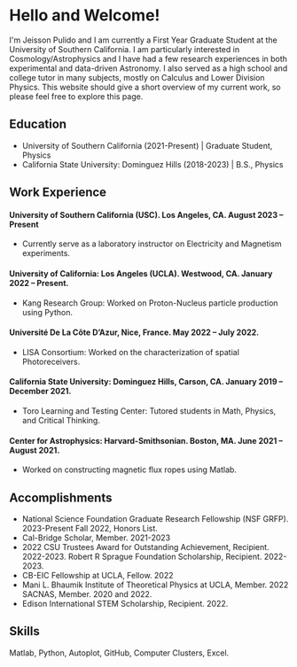 # Hello and Welcome!
I'm Jeisson Pulido and I am currently a First Year Graduate Student at the University of Southern California. I am particularly interested in Cosmology/Astrophysics and I have had a few research experiences in both experimental and data-driven Astronomy. I also served as a high school and college tutor in many subjects, mostly on Calculus and Lower Division Physics. This website should give a short overview of my current work, so please feel free to explore this page. 
## Education
- University of Southern California (2021-Present) | Graduate Student, Physics
- California State University: Dominguez Hills (2018-2023) | B.S., Physics
## Work Experience
#### University of Southern California (USC). Los Angeles, CA. August 2023 – Present
- Currently serve as a laboratory instructor on Electricity and Magnetism experiments. 

#### University of California: Los Angeles (UCLA). Westwood, CA. January 2022 – Present. 
- Kang Research Group: Worked on Proton-Nucleus particle production using Python. 

#### Université De La Côte D’Azur, Nice, France. May 2022 – July 2022. 
- LISA Consortium: Worked on the characterization of spatial Photoreceivers.

#### California State University: Dominguez Hills, Carson, CA. January 2019 – December 2021.
- Toro Learning and Testing Center: Tutored students in Math, Physics, and Critical Thinking.

#### Center for Astrophysics: Harvard-Smithsonian. Boston, MA. June 2021 – August 2021.
- Worked on constructing magnetic flux ropes using Matlab. 

## Accomplishments

- National Science Foundation Graduate Research Fellowship (NSF GRFP). 2023-Present Fall 2022, Honors List. 
- Cal-Bridge Scholar, Member. 2021-2023 
- 2022 CSU Trustees Award for Outstanding Achievement, Recipient. 2022-2023. Robert R Sprague Foundation Scholarship, Recipient. 2022-2023. 
- CB-EIC Fellowship at UCLA, Fellow. 2022 
- Mani L. Bhaumik Institute of Theoretical Physics at UCLA, Member. 2022 SACNAS, Member. 2020 and 2022. 
- Edison International STEM Scholarship, Recipient. 2022. 

## Skills 
Matlab, Python, Autoplot, GitHub, Computer Clusters, Excel.


